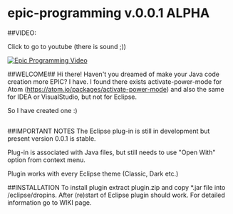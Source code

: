 # epic-programming v.0.0.1 ALPHA

##VIDEO:

Click to go to youtube (there is sound ;))

[![Epic Programming Video](https://j.gifs.com/zmE47m.gif)](http://www.youtube.com/watch?v=jDk2sW7rA_g)

##WELCOME##
Hi there!
Haven't you dreamed of make your Java code creation more EPIC?
I have.
I found there exists activate-power-mode for Atom (https://atom.io/packages/activate-power-mode) and also the same for IDEA or VisualStudio, but not for Eclipse.

So I have created one :) 
##


##IMPORTANT NOTES
The Eclipse plug-in is still in development but present version 0.0.1 is stable.

Plug-in is associated with Java files, but still needs to use "Open With" option from context menu. 

Plugin works with every Eclipse theme (Classic, Dark etc.)



##INSTALLATION
To install plugin extract plugin.zip and copy *.jar file into /eclipse/dropins.
After (re)start of Eclipse plugin should work.
For detailed information go to WIKI page.
##

